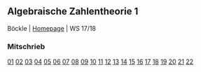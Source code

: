 ## Algebraische Zahlentheorie 1
Böckle | [Homepage](http://typo.iwr.uni-heidelberg.de/groups/arith-geom/home/members/david-guiraud/algebraische-zahlentheorie-1/) | WS 17/18

### Mitschrieb
 [01](https://drive.google.com/open?id=0B738tM3wQ8k9WHhBOU5paXZCdnc)     [02](https://drive.google.com/open?id=0B738tM3wQ8k9WlNPb19IODA0ZEU)     [03](https://drive.google.com/open?id=0B738tM3wQ8k9ME9SYkNGSkR4U0U)     [04](https://drive.google.com/open?id=0B738tM3wQ8k9WkozOVJfQ3BZUE0)     [05](https://drive.google.com/open?id=0B738tM3wQ8k9NFZSMm81Uk54eGc)     [06](https://drive.google.com/open?id=0B738tM3wQ8k9OEk2ZzlZclc4STQ)   [07](https://drive.google.com/open?id=0B738tM3wQ8k9dmI0UTdTVlZ6Vlk)     [08](https://drive.google.com/open?id=0B738tM3wQ8k9ZEYyN0tjc3NLazg)     [09](https://drive.google.com/open?id=0B738tM3wQ8k9eU96UTN6bjVKR3c)     [10](https://drive.google.com/open?id=0B738tM3wQ8k9Y1BxbkNqOGN5Y1E)     [11](https://drive.google.com/open?id=0B738tM3wQ8k9V0s4SFJhWlNXVDQ)     [12](https://drive.google.com/open?id=0B738tM3wQ8k9eU1GX0V0Q2docVk)     [13](https://drive.google.com/open?id=0B738tM3wQ8k9ODZjbkg0eF8xNkk)     [14](https://drive.google.com/open?id=0B738tM3wQ8k9SnpjWmhJYXNhYlk)    [15](https://drive.google.com/open?id=0B738tM3wQ8k9WEVseVV0aGt2QTg)     [16](https://drive.google.com/open?id=1EtOfYzNBgYlnqfdpr3ZBSuAS1W7EGPTF)     [17](https://drive.google.com/open?id=1R4oQTPhcxGItrif0WTXGeXj14xH8xz0R)     [18](https://drive.google.com/open?id=1TXILthntUVI1EoAnH86wHZ1mzRye0znp)     [19](https://drive.google.com/open?id=1_OccSKaTpBUrweUUH7NF84tUXEXreAu-)     [20](https://drive.google.com/open?id=1Dvnu_NRTWSEKJOMQUkovOQqwJPbUavx0)     [21](https://drive.google.com/open?id=1OrrRKbVwJQ2SrtFuE1myhFrpl1DCeoS_)     [22](https://drive.google.com/open?id=1LdjTStKWMvQaT5Y3NRBOHGOI7yTDw5Q3)

